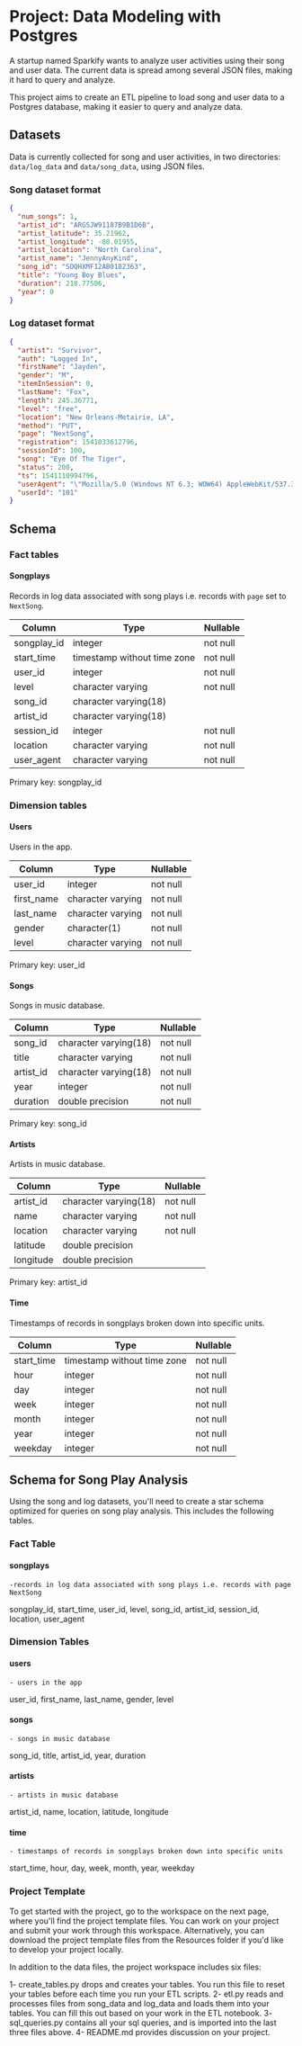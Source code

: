 # Project: Data Modeling with Postgres

A startup named Sparkify wants to analyze user activities using their song and
user data. The current data is spread among several JSON files, making it hard
to query and analyze.

This project aims to create an ETL pipeline to load song and user data to a
Postgres database, making it easier to query and analyze data.

## Datasets

Data is currently collected for song and user activities, in two directories:
`data/log_data` and `data/song_data`, using JSON files.

### Song dataset format

```json
{
  "num_songs": 1,
  "artist_id": "ARGSJW91187B9B1D6B",
  "artist_latitude": 35.21962,
  "artist_longitude": -80.01955,
  "artist_location": "North Carolina",
  "artist_name": "JennyAnyKind",
  "song_id": "SOQHXMF12AB0182363",
  "title": "Young Boy Blues",
  "duration": 218.77506,
  "year": 0
}
```

### Log dataset format

```json
{
  "artist": "Survivor",
  "auth": "Logged In",
  "firstName": "Jayden",
  "gender": "M",
  "itemInSession": 0,
  "lastName": "Fox",
  "length": 245.36771,
  "level": "free",
  "location": "New Orleans-Metairie, LA",
  "method": "PUT",
  "page": "NextSong",
  "registration": 1541033612796,
  "sessionId": 100,
  "song": "Eye Of The Tiger",
  "status": 200,
  "ts": 1541110994796,
  "userAgent": "\"Mozilla/5.0 (Windows NT 6.3; WOW64) AppleWebKit/537.36 (KHTML, like Gecko) Chrome/36.0.1985.143 Safari/537.36\"",
  "userId": "101"
}
```

## Schema

### Fact tables

#### Songplays

Records in log data associated with song plays i.e. records with `page` set to
`NextSong`.

|   Column    |            Type             | Nullable |
| ----------- | --------------------------- | -------- |
| songplay_id | integer                     | not null |
| start_time  | timestamp without time zone | not null |
| user_id     | integer                     | not null |
| level       | character varying           | not null |
| song_id     | character varying(18)       |          |
| artist_id   | character varying(18)       |          |
| session_id  | integer                     | not null |
| location    | character varying           | not null |
| user_agent  | character varying           | not null |

Primary key: songplay_id

### Dimension tables

#### Users

Users in the app.

|   Column   |       Type        | Nullable |
| ---------- | ----------------- | -------- |
| user_id    | integer           | not null |
| first_name | character varying | not null |
| last_name  | character varying | not null |
| gender     | character(1)      | not null |
| level      | character varying | not null |

Primary key: user_id

#### Songs

Songs in music database.

|  Column   |         Type          | Nullable |
| --------- | --------------------- | -------- |
| song_id   | character varying(18) | not null |
| title     | character varying     | not null |
| artist_id | character varying(18) | not null |
| year      | integer               | not null |
| duration  | double precision      | not null |

Primary key: song_id

#### Artists

Artists in music database.

|  Column   |         Type          | Nullable |
| --------- | --------------------- | -------- |
| artist_id | character varying(18) | not null |
| name      | character varying     | not null |
| location  | character varying     | not null |
| latitude  | double precision      |          |
| longitude | double precision      |          |

Primary key: artist_id

#### Time

Timestamps of records in songplays broken down into specific units.

|   Column   |            Type             | Nullable |
| ---------- | --------------------------- | -------- |
| start_time | timestamp without time zone | not null |
| hour       | integer                     | not null |
| day        | integer                     | not null |
| week       | integer                     | not null |
| month      | integer                     | not null |
| year       | integer                     | not null |
| weekday    | integer                     | not null |

## Schema for Song Play Analysis
Using the song and log datasets, you'll need to create a star schema optimized for queries on song play analysis. This includes the following tables.

### Fact Table

#### songplays 
    -records in log data associated with song plays i.e. records with page NextSong
songplay_id, start_time, user_id, level, song_id, artist_id, session_id, location, user_agent

### Dimension Tables

#### users 
    - users in the app
user_id, first_name, last_name, gender, level
#### songs 
    - songs in music database
song_id, title, artist_id, year, duration
#### artists 
    - artists in music database
artist_id, name, location, latitude, longitude
#### time 
    - timestamps of records in songplays broken down into specific units
start_time, hour, day, week, month, year, weekday

### Project Template
To get started with the project, go to the workspace on the next page, where you'll find the project template files. You can work on your project and submit your work through this workspace. Alternatively, you can download the project template files from the Resources folder if you'd like to develop your project locally.

In addition to the data files, the project workspace includes six files:

1- create_tables.py 
    drops and creates your tables. You run this file to reset your tables before each time you run your ETL scripts.
2- etl.py 
    reads and processes files from song_data and log_data and loads them into your tables. You can fill this out based on your work in the ETL notebook.
3- sql_queries.py 
    contains all your sql queries, and is imported into the last three files above.
4- README.md 
    provides discussion on your project.

